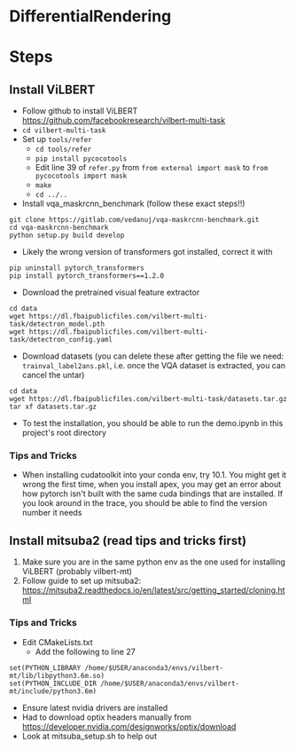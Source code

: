 # DifferentialRendering

# Steps


## Install ViLBERT

- Follow github to install ViLBERT https://github.com/facebookresearch/vilbert-multi-task
- `cd vilbert-multi-task`
- Set up `tools/refer`
    - `cd tools/refer`
    - `pip install pycocotools`
    - Edit line 39 of `refer.py` from 
    `from external import mask`
    to 
    `from pycocotools import mask`
    - `make`
    - `cd ../..`
- Install vqa_maskrcnn_benchmark (follow these exact steps!!)

```
git clone https://gitlab.com/vedanuj/vqa-maskrcnn-benchmark.git
cd vqa-maskrcnn-benchmark
python setup.py build develop
```

- Likely the wrong version of transformers got installed, correct it with

```
pip uninstall pytorch_transformers
pip install pytorch_transformers==1.2.0
```
- Download the pretrained visual feature extractor
```
cd data
wget https://dl.fbaipublicfiles.com/vilbert-multi-task/detectron_model.pth
wget https://dl.fbaipublicfiles.com/vilbert-multi-task/detectron_config.yaml
```
- Download datasets (you can delete these after getting the file we need: `trainval_label2ans.pkl`, i.e. once the VQA dataset is extracted, you can cancel the untar)

```
cd data
wget https://dl.fbaipublicfiles.com/vilbert-multi-task/datasets.tar.gz
tar xf datasets.tar.gz
```

- To test the installation, you should be able to run the demo.ipynb in this project's root directory


### Tips and Tricks

- When installing cudatoolkit into your conda env, try 10.1. You might get it wrong the first time, when you install apex, you may get an error about how pytorch isn't built with the same cuda bindings that are installed. If you look around in the trace, you should be able to find the version number it needs

## Install mitsuba2 (read tips and tricks first)

1. Make sure you are in the same python env as the one used for installing ViLBERT (probably vilbert-mt)
2. Follow guide to set up mitsuba2: https://mitsuba2.readthedocs.io/en/latest/src/getting_started/cloning.html

### Tips and Tricks

- Edit CMakeLists.txt
    - Add the following to line 27

```
set(PYTHON_LIBRARY /home/$USER/anaconda3/envs/vilbert-mt/lib/libpython3.6m.so)
set(PYTHON_INCLUDE_DIR /home/$USER/anaconda3/envs/vilbert-mt/include/python3.6m)
```

- Ensure latest nvidia drivers are installed
- Had to download optix headers manually from https://developer.nvidia.com/designworks/optix/download
- Look at mitsuba_setup.sh to help out